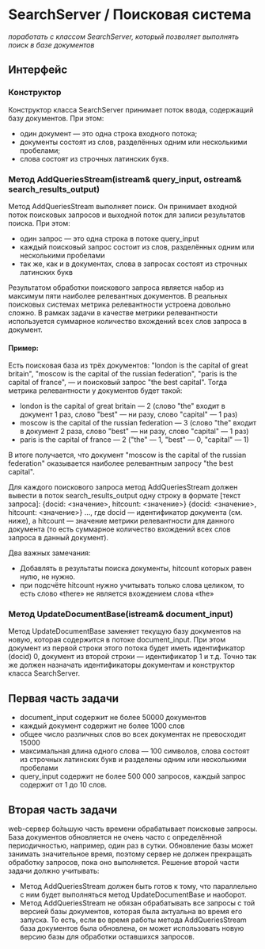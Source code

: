 # SearchServer / Поисковая система
*поработать с классом SearchServer, который позволяет выполнять поиск в базе документов*
## Интерфейс
### Конструктор
Конструктор класса SearchServer принимает поток ввода, содержащий базу документов. При этом:
- один документ — это одна строка входного потока;
- документы состоят из слов, разделённых одним или несколькими пробелами;
- слова состоят из строчных латинских букв.
### Метод AddQueriesStream(istream& query_input, ostream& search_results_output)
Метод AddQueriesStream выполняет поиск. Он принимает входной поток поисковых запросов и выходной поток для записи результатов поиска. При этом:
- один запрос — это одна строка в потоке query_input
- каждый поисковый запрос состоит из слов, разделённых одним или несколькими пробелами
- так же, как и в документах, слова в запросах состоят из строчных латинских букв

Результатом обработки поискового запроса является набор из максимум пяти наиболее релевантных документов. В реальных поисковых системах метрика релевантности устроена довольно сложно. В рамках задачи в качестве метрики релевантности используется суммарное количество вхождений всех слов запроса в документ. 
#### Пример:
Есть поисковая база из трёх документов: "london is the capital of great britain", "moscow is the capital of the russian federation", "paris is the capital of france", — и поисковый запрос "the best capital". Тогда метрика релевантности у документов будет такой:
- london is the capital of great britain — 2 (слово "the" входит в документ 1 раз, слово "best" — ни разу, слово "capital" — 1 раз)
- moscow is the capital of the russian federation — 3 (слово "the" входит в документ 2 раза, слово "best" — ни разу, слово "capital" — 1 раз)
- paris is the capital of france — 2 ("the" — 1, "best" — 0, "capital" — 1)

В итоге получается, что документ "moscow is the capital of the russian federation" оказывается наиболее релевантным запросу "the best capital".

Для каждого поискового запроса метод AddQueriesStream должен вывести в поток search_results_output одну строку в формате [текст запроса]: {docid: <значение>, hitcount: <значение>} {docid: <значение>, hitcount: <значение>} ..., где docid — идентификатор документа (см. ниже), а hitcount — значение метрики релевантности для данного документа (то есть суммарное количество вхождений всех слов запроса в данный документ).

Два важных замечания:
- Добавлять в результаты поиска документы, hitcount которых равен нулю, не нужно.
- при подсчёте hitcount нужно учитывать только слова целиком, то есть слово «there» не является вхождением слова «the»

### Метод UpdateDocumentBase(istream& document_input)
Метод UpdateDocumentBase заменяет текущую базу документов на новую, которая содержится в потоке document_input. При этом документ из первой строки этого потока будет иметь идентификатор (docid) 0, документ из второй строки — идентификатор 1 и т.д. Точно так же должен назначать идентификаторы документам и конструктор класса SearchServer. 

## Первая часть задачи
- document_input содержит не более 50000 документов
- каждый документ содержит не более 1000 слов
- общее число различных слов во всех документах не превосходит 15000
- максимальная длина одного слова — 100 символов, слова состоят из строчных латинских букв и разделены одним или несколькими пробелами
- query_input содержит не более 500 000 запросов, каждый запрос содержит от 1 до 10 слов.

## Вторая часть задачи
web-сервер бо̀льшую часть времени обрабатывает поисковые запросы. База документов обновляется не очень часто с определённой периодичностью, например, один раз в сутки. Обновление базы может занимать значительное время, поэтому сервер не должен прекращать обработку запросов, пока оно выполняется. Решение второй части задачи должно учитывать:
- Метод AddQueriesStream должен быть готов к тому, что параллельно с ним будет выполняться метод UpdateDocumentBase и наоборот.
- Метод AddQueriesStream не обязан обрабатывать все запросы с той версией базы документов, которая была актуальна во время его запуска. То есть, если во время работы метода AddQueriesStream база документов была обновлена, он может использовать новую версию базы для обработки оставшихся запросов.
